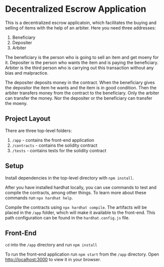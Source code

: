 # Decentralized Escrow Application

This is a decentralized escrow applicatoin, which facilitates the buying and selling of items with the help of an arbiter. Here you need three addresses:
1. Beneficiary
2. Depositer
3. Arbiter

The beneficiary is the person who is going to sell an item and get moeny for it. Depositer is the person who wants the item and is paying the beneficiary. Arbiter is the third person who is carrying out this transaction without any bias and malpractice.

The depositer deposits money in the contract. When the beneficiary gives the depositor the item he wants and the item is in good condition. Then the arbiter transfers money from the contract to the beneficiary. Only the arbiter can transfer the money. Nor the depositer or the beneficiary can transfer the moeny.
## Project Layout

There are three top-level folders:

1. `/app` - contains the front-end application
2. `/contracts` - contains the solidity contract
3. `/tests` - contains tests for the solidity contract

## Setup

Install dependencies in the top-level directory with `npm install`.

After you have installed hardhat locally, you can use commands to test and compile the contracts, among other things. To learn more about these commands run `npx hardhat help`.

Compile the contracts using `npx hardhat compile`. The artifacts will be placed in the `/app` folder, which will make it available to the front-end. This path configuration can be found in the `hardhat.config.js` file.

## Front-End

`cd` into the `/app` directory and run `npm install`

To run the front-end application run `npm start` from the `/app` directory. Open [http://localhost:3000](http://localhost:3000) to view it in your browser.

